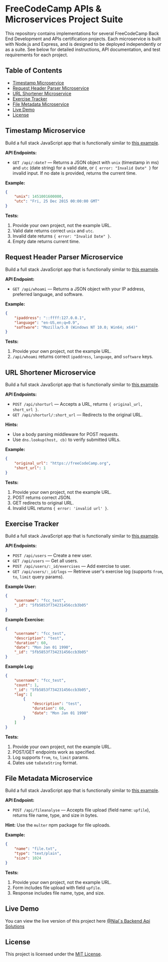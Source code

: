 
# FreeCodeCamp APIs & Microservices Project Suite

This repository contains implementations for several FreeCodeCamp Back End Development and APIs certification projects. Each microservice is built with Node.js and Express, and is designed to be deployed independently or as a suite. See below for detailed instructions, API documentation, and test requirements for each project.



## Table of Contents

- [Timestamp Microservice](#timestamp-microservice)
- [Request Header Parser Microservice](#request-header-parser-microservice)
- [URL Shortener Microservice](#url-shortener-microservice)
- [Exercise Tracker](#exercise-tracker)
- [File Metadata Microservice](#file-metadata-microservice)
- [Live Demo](#live-demo)
- [License](#license)



## Timestamp Microservice

Build a full stack JavaScript app that is functionally similar to [this example](https://timestamp-microservice.freecodecamp.rocks).


**API Endpoints:**
- `GET /api/:date?` — Returns a JSON object with `unix` (timestamp in ms) and `utc` (date string) for a valid date, or `{ error: "Invalid Date" }` for invalid input. If no date is provided, returns the current time.

**Example:**
```json
{
	"unix": 1451001600000,
	"utc": "Fri, 25 Dec 2015 00:00:00 GMT"
}
```

**Tests:**
1. Provide your own project, not the example URL.
2. Valid date returns correct `unix` and `utc`.
3. Invalid date returns `{ error: "Invalid Date" }`.
4. Empty date returns current time.



## Request Header Parser Microservice

Build a full stack JavaScript app that is functionally similar to [this example](https://request-header-parser-microservice.freecodecamp.rocks/).

**API Endpoint:**
- `GET /api/whoami` — Returns a JSON object with your IP address, preferred language, and software.

**Example:**
```json
{
	"ipaddress": "::ffff:127.0.0.1",
	"language": "en-US,en;q=0.9",
	"software": "Mozilla/5.0 (Windows NT 10.0; Win64; x64)"
}
```

**Tests:**
1. Provide your own project, not the example URL.
2. `/api/whoami` returns correct `ipaddress`, `language`, and `software` keys.



## URL Shortener Microservice

Build a full stack JavaScript app that is functionally similar to [this example](https://url-shortener-microservice.freecodecamp.rocks).

**API Endpoints:**
- `POST /api/shorturl` — Accepts a URL, returns `{ original_url, short_url }`.
- `GET /api/shorturl/:short_url` — Redirects to the original URL.

**Hints:**
- Use a body parsing middleware for POST requests.
- Use `dns.lookup(host, cb)` to verify submitted URLs.

**Example:**
```json
{
	"original_url": "https://freeCodeCamp.org",
	"short_url": 1
}
```

**Tests:**
1. Provide your own project, not the example URL.
2. POST returns correct JSON.
3. GET redirects to original URL.
4. Invalid URL returns `{ error: 'invalid url' }`.



## Exercise Tracker

Build a full stack JavaScript app that is functionally similar to [this example](https://exercise-tracker.freecodecamp.rocks).

**API Endpoints:**
- `POST /api/users` — Create a new user.
- `GET /api/users` — Get all users.
- `POST /api/users/:_id/exercises` — Add exercise to user.
- `GET /api/users/:_id/logs` — Retrieve user's exercise log (supports `from`, `to`, `limit` query params).

**Example User:**
```json
{
	"username": "fcc_test",
	"_id": "5fb5853f734231456ccb3b05"
}
```
**Example Exercise:**
```json
{
	"username": "fcc_test",
	"description": "test",
	"duration": 60,
	"date": "Mon Jan 01 1990",
	"_id": "5fb5853f734231456ccb3b05"
}
```
**Example Log:**
```json
{
	"username": "fcc_test",
	"count": 1,
	"_id": "5fb5853f734231456ccb3b05",
	"log": [
		{
			"description": "test",
			"duration": 60,
			"date": "Mon Jan 01 1990"
		}
	]
}
```

**Tests:**
1. Provide your own project, not the example URL.
2. POST/GET endpoints work as specified.
3. Log supports `from`, `to`, `limit` params.
4. Dates use `toDateString` format.



## File Metadata Microservice

Build a full stack JavaScript app that is functionally similar to [this example](https://file-metadata-microservice.freecodecamp.rocks).

**API Endpoint:**
- `POST /api/fileanalyse` — Accepts file upload (field name: `upfile`), returns file name, type, and size in bytes.

**Hint:** Use the `multer` npm package for file uploads.

**Example:**
```json
{
	"name": "file.txt",
	"type": "text/plain",
	"size": 1024
}
```

**Tests:**
1. Provide your own project, not the example URL.
2. Form includes file upload with field `upfile`.
3. Response includes file name, type, and size.





## Live Demo

You can view the live version of this project here [@Nial`s Backend Api Solutions](https://ceedf041-bf8a-4679-99a3-50837c958791-00-22lsnox4xgdm5.picard.replit.dev/)



## License

This project is licensed under the [MIT License](LICENSE).